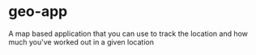 # geo-app

A map based application that you can use to track the location and how much you've worked out in a given location

